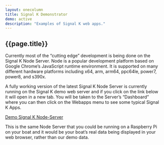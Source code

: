 ```yaml
---
layout: onecolumn
title: Signal K Demonstrator
demo: active
description: "Examples of Signal K web apps."
---
```


## {{page.title}}
Currently most of the “cutting edge” development is being done on the Signal K Node Server. Node is a popular
development platform based on Google Chrome’s JavaScript runtime environment. It is supported on many different
hardware platforms including x64, arm, arm64, ppc64le, power7, power8, and s390x.

A fully working version of the latest Signal K Node Server is currently running on the Signal K demo web server and if
you click on the link below it will open in a new tab. You will be taken to the Server’s “Dashboard” where you can then
click on the Webapps menu to see some typical Signal K Apps.
<p class="center">
  <a href="http://demo.signalk.org" target="_blank" class="button-big">
    Demo Signal K Node-Server
    <i class="fa fa-external-link"></i>
  </a>
</p>

This is the same Node Server that you could be running on a Raspberry Pi on your boat and it would be your boat’s real
data being displayed in your web browser, rather than our demo data.
